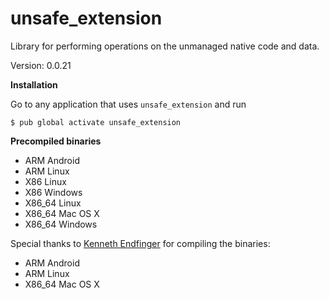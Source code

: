 unsafe_extension
=====

Library for performing operations on the unmanaged native code and data.

Version: 0.0.21

**Installation**

Go to any application that uses `unsafe_extension` and run

```
$ pub global activate unsafe_extension
```

**Precompiled binaries**  

- ARM Android
- ARM Linux
- X86 Linux
- X86 Windows
- X86_64 Linux
- X86_64 Mac OS X
- X86_64 Windows

Special thanks to [Kenneth Endfinger](https://github.com/kaendfinger) for compiling the binaries:

- ARM Android
- ARM Linux
- X86_64 Mac OS X

